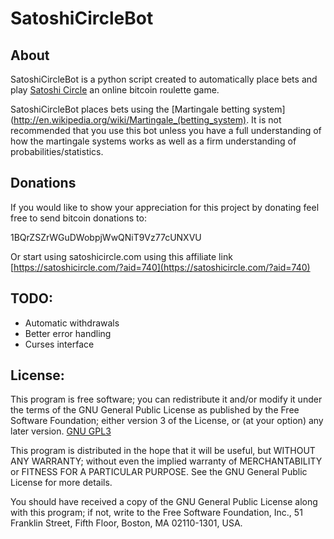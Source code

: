 SatoshiCircleBot
======================================
About
-------------------------------
SatoshiCircleBot is a python script created to automatically place bets and play [Satoshi Circle](https://satoshicircle.com/?aid=740) 
an online bitcoin roulette game.

SatoshiCircleBot places bets using the [Martingale betting system](http://en.wikipedia.org/wiki/Martingale_(betting_system). It is not recommended
that you use this bot unless you have a full understanding of how the martingale systems works as well as a firm understanding of probabilities/statistics.

Donations
--------------------------------
If you would like to show your appreciation for this project by donating feel free to send bitcoin donations to:

1BQrZSZrWGuDWobpjWwQNiT9Vz77cUNXVU

Or start using satoshicircle.com using this affiliate link [https://satoshicircle.com/?aid=740](https://satoshicircle.com/?aid=740)

TODO:
----------------------------------
* Automatic withdrawals 
* Better error handling
* Curses interface

License:
----------------------------

This program is free software; you can redistribute it and/or modify
it under the terms of the GNU General Public License as published by
the Free Software Foundation; either version 3 of the License, or
(at your option) any later version. [GNU GPL3](https://gnu.org/licenses/gpl-3.0-standalone.html)

This program is distributed in the hope that it will be useful,
but WITHOUT ANY WARRANTY; without even the implied warranty of
MERCHANTABILITY or FITNESS FOR A PARTICULAR PURPOSE.  See the
GNU General Public License for more details.

You should have received a copy of the GNU General Public License
along with this program; if not, write to the Free Software
Foundation, Inc., 51 Franklin Street, Fifth Floor, Boston,
MA 02110-1301, USA.
